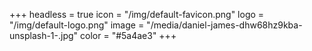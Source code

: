 +++
headless = true
icon = "/img/default-favicon.png"
logo = "/img/default-logo.png"
image = "/media/daniel-james-dhw68hz9kba-unsplash-1-.jpg"
color = "#5a4ae3"
+++
